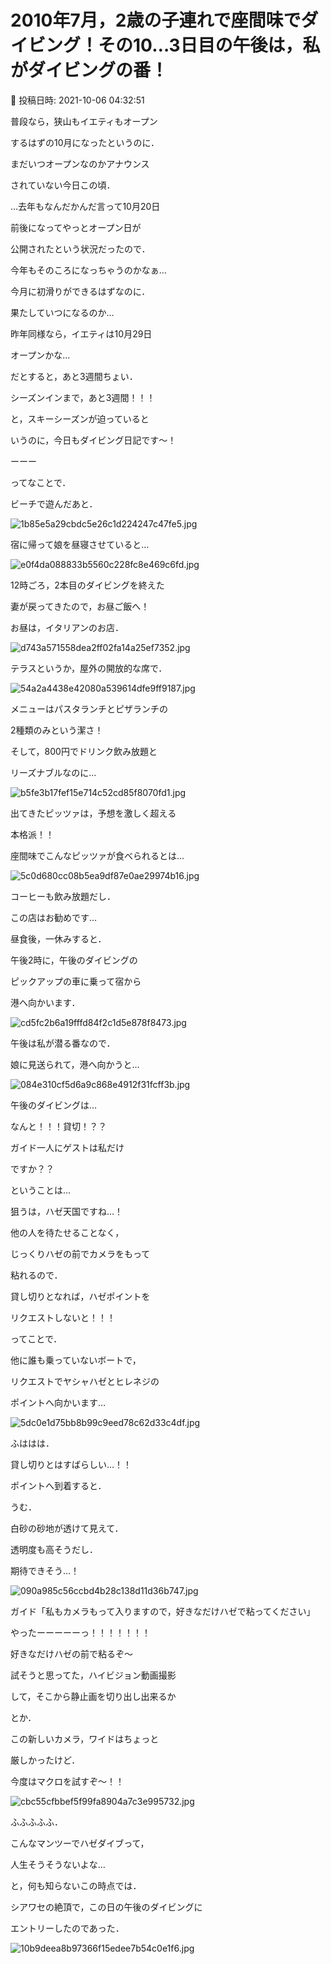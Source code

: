 # 2010年7月，2歳の子連れで座間味でダイビング！その10…3日目の午後は，私がダイビングの番！

📅 投稿日時: 2021-10-06 04:32:51

普段なら，狭山もイエティもオープン


するはずの10月になったというのに．


まだいつオープンなのかアナウンス


されていない今日この頃．





…去年もなんだかんだ言って10月20日


前後になってやっとオープン日が


公開されたという状況だったので．


今年もそのころになっちゃうのかなぁ…





今月に初滑りができるはずなのに．


果たしていつになるのか…


昨年同様なら，イエティは10月29日


オープンかな…





だとすると，あと3週間ちょい．


シーズンインまで，あと3週間！！！





と，スキーシーズンが迫っていると


いうのに，今日もダイビング日記です～！


ーーー





ってなことで．


ビーチで遊んだあと．




![1b85e5a29cbdc5e26c1d224247c47fe5.jpg](images/1b85e5a29cbdc5e26c1d224247c47fe5.jpg)







宿に帰って娘を昼寝させていると…




![e0f4da088833b5560c228fc8e469c6fd.jpg](images/e0f4da088833b5560c228fc8e469c6fd.jpg)







12時ごろ，2本目のダイビングを終えた


妻が戻ってきたので，お昼ご飯へ！


お昼は，イタリアンのお店．




![d743a571558dea2ff02fa14a25ef7352.jpg](images/d743a571558dea2ff02fa14a25ef7352.jpg)







テラスというか，屋外の開放的な席で．




![54a2a4438e42080a539614dfe9ff9187.jpg](images/54a2a4438e42080a539614dfe9ff9187.jpg)




メニューはパスタランチとピザランチの


2種類のみという潔さ！


そして，800円でドリンク飲み放題と


リーズナブルなのに…




![b5fe3b17fef15e714c52cd85f8070fd1.jpg](images/b5fe3b17fef15e714c52cd85f8070fd1.jpg)







出てきたピッツァは，予想を激しく超える


本格派！！


座間味でこんなピッツァが食べられるとは…




![5c0d680cc08b5ea9df87e0ae29974b16.jpg](images/5c0d680cc08b5ea9df87e0ae29974b16.jpg)







コーヒーも飲み放題だし．


この店はお勧めです…





昼食後，一休みすると．


午後2時に，午後のダイビングの


ピックアップの車に乗って宿から


港へ向かいます．




![cd5fc2b6a19fffd84f2c1d5e878f8473.jpg](images/cd5fc2b6a19fffd84f2c1d5e878f8473.jpg)







午後は私が潜る番なので．


娘に見送られて，港へ向かうと…




![084e310cf5d6a9c868e4912f31fcff3b.jpg](images/084e310cf5d6a9c868e4912f31fcff3b.jpg)







午後のダイビングは…


なんと！！！貸切！？？


ガイド一人にゲストは私だけ


ですか？？





ということは…


狙うは，ハゼ天国ですね…！


他の人を待たせることなく，


じっくりハゼの前でカメラをもって


粘れるので．


貸し切りとなれば，ハゼポイントを


リクエストしないと！！！





ってことで．


他に誰も乗っていないボートで，


リクエストでヤシャハゼとヒレネジの


ポイントへ向かいます…




![5dc0e1d75bb8b99c9eed78c62d33c4df.jpg](images/5dc0e1d75bb8b99c9eed78c62d33c4df.jpg)







ふははは．


貸し切りとはすばらしい…！！





ポイントへ到着すると．


うむ．


白砂の砂地が透けて見えて．


透明度も高そうだし．


期待できそう…！




![090a985c56ccbd4b28c138d11d36b747.jpg](images/090a985c56ccbd4b28c138d11d36b747.jpg)







ガイド「私もカメラもって入りますので，好きなだけハゼで粘ってください」





やったーーーーーっ！！！！！！！


好きなだけハゼの前で粘るぞ～





試そうと思ってた，ハイビジョン動画撮影


して，そこから静止画を切り出し出来るか


とか．


この新しいカメラ，ワイドはちょっと


厳しかったけど．


今度はマクロを試すぞ～！！




![cbc55cfbbef5f99fa8904a7c3e995732.jpg](images/cbc55cfbbef5f99fa8904a7c3e995732.jpg)







ふふふふふ．


こんなマンツーでハゼダイブって，


人生そうそうないよな…





と，何も知らないこの時点では．


シアワセの絶頂で，この日の午後のダイビングに


エントリーしたのであった．




![10b9deea8b97366f15edee7b54c0e1f6.jpg](images/10b9deea8b97366f15edee7b54c0e1f6.jpg)
